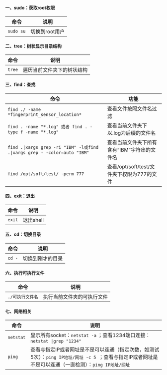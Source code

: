 #### 一、sudo：获取root权限

|命令|说明|
|------|------|
|`sudo su`|切换到root用户|

#### 二、tree：树状显示目录结构

|命令|说明|
|------|------|
|`tree`|遍历当前文件夹下的树状结构|

#### 三、find：查找

|命令|功能|
|------|------|
|`find ./ -name *fingerprint_sensor_location*`|查看文件按照文件名过滤|
|`find . -name "*.log" 或者 find . -type f -name "*.log"`|查看当前文件夹下以.log为后缀的文件名|
|`find .\|xargs grep -ri "IBM" -l或find .\|xargs grep - -color=auto "IBM"`|查看当前文件夹下所有含有“IBM”字符串的文件名|
|`find /opt/soft/test/ -perm 777`|查看/opt/soft/test/文件夹下权限为777的文件|

#### 四、exit：退出

|命令|说明|
|------|------|
|`exit`|退出shell|

#### 五、cd：切换目录

|命令|说明|
|------|------|
|`cd -`|切换到刚才的目录|

#### 六、执行可执行文件

|命令|说明|
|------|------|
|`./可执行文件名`|执行当前文件夹的可执行文件|

#### 七、网络相关

|命令|说明|
|------|------|
|`netstat`|显示所有socket：`netstat -a` ；查看1234端口连接：`netstat \|grep "1234"`|
|`ping`| 查看与指定IP或者网址是不是可以连通（指定次数，如测试5次）：`ping IP地址/网址 -c 5 `；查看与指定IP或者网址是不是可以连通（一直检测）：`ping IP地址/网址`|
